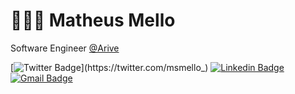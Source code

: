 # 👨🏻‍🎨 Matheus Mello

Software Engineer [@Arive](https://www.getarive.com/)

[![Twitter Badge](https://img.shields.io/badge/-@Matheusmello_22-6633cc?style=flat-square&labelColor=6633cc&logo=twitter&logoColor=white&link=https://twitter.com/msmello_)](https://twitter.com/msmello_)
[![Linkedin Badge](https://img.shields.io/badge/-Matheus%20Mello-6633cc?style=flat-square&logo=Linkedin&logoColor=white&link=https://www.linkedin.com/in/melloo/)](https://www.linkedin.com/in/melloo/)
[![Gmail Badge](https://img.shields.io/badge/-matheus.mello.developer@gmail.com-6633cc?style=flat-square&logo=Gmail&logoColor=white&link=mailto:matheus.mello.developer@gmail.com)](mailto:matheus.mello.developer@gmail.com)
